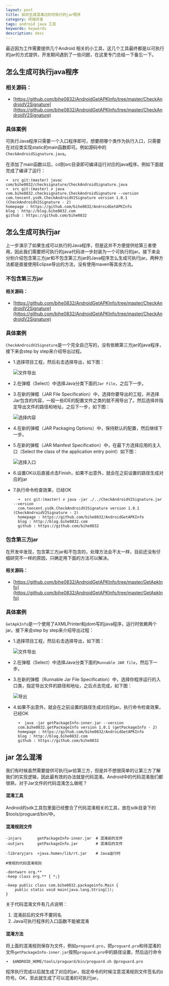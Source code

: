 ```yaml
---
layout: post
title: 如何生成混淆过的可执行的jar程序
category: 终端开发
tags: android java 工具
keywords: keywords
description: desc
---
```


最近因为工作需要提供几个Android 相关的小工具，这几个工具最终都是以可执行的jar的方式提供，开发期间遇到了一些问题，在这里专门总结一下备忘一下。

## 怎么生成可执行java程序

### 相关源码：

- [https://github.com/bihe0832/AndroidGetAPKInfo/tree/master/CheckAndroidV2Signature](https://github.com/bihe0832/AndroidGetAPKInfo/tree/master/CheckAndroidV2Signature)

### 具体案例

可执行Java程序只需要一个入口程序即可，想要把哪个类作为执行入口，只需要在对应类实现static的main函数即可。例如源码中的`CheckAndroidSignature.java`。

在添加了main函数以后，cd到src目录即可编译运行对应的java程序。例如下面就完成了编译了运行：

	➜  src git:(master) javac com/bihe0832/checksignature/CheckAndroidSignature.java
	➜  src git:(master) ✗ java com.bihe0832.checksignature.CheckAndroidSignature --version
	com.tencent.ysdk.CheckAndroidV2Signature version 1.0.1 (CheckAndroidV2Signature - 2)
	homepage : https://github.com/bihe0832/AndroidGetAPKInfo
	blog : http://blog.bihe0832.com
	github : https://github.com/bihe0832
	
## 怎么生成可执行jar

上一步演示了如果生成可以执行的Java程序，但是这并不方便提供给第三者使用，因此我们需要把可执行的java代码进一步封装为一个可执行的jar。接下来会分别介绍包含第三方jar和不包含第三方jar的Java程序怎么生成可执行jar。两种方法都是直接使用Eclipse导出的方法，没有使用maven等其余方法。

### 不包含第三方jar

#### 相关源码：

- [https://github.com/bihe0832/AndroidGetAPKInfo/tree/master/CheckAndroidV2Signature](https://github.com/bihe0832/AndroidGetAPKInfo/tree/master/CheckAndroidV2Signature)

### 具体案例

`CheckAndroidV2Signature`是一个完全自己写的，没有依赖第三方jar的java程序，接下来会step by step来介绍导出过程。

- 1.选择项目工程，然后右击选择导出，如下图：

	![文件导出](./../public/images/java_jar_export.jpg "文件导出")

- 2.在弹框（Select）中选择Java分类下面的`Jar File`，之后下一步。
- 3.在新的弹框（JAR File Specification）中，选择你要导出的工程，并选择Jar包含的内容，一般一些IDE的配置文件之类的就不用导出了。然后选择并指定导出文件的路径和地址，之后下一步，如下图：

	![选择内容](./../public/images/java_jar_select_content.jpg "选择内容")

- 4.在新的弹框（JAR Packaging Options）中，保持默认的配置，然后继续下一步。
- 5.在新的弹框（JAR Mainfest Specification）中，在最下方选择应用的主入口（Select the class of the application entry point）如下图：

	![选择入口](./../public/images/java_jar_select_main.jpg "选择入口")

- 6.设置OK以后直接点击Finish，如果不出意外，就会在之前设置的路径生成对应的jar
- 7.执行命令检查效果，已经OK

		➜  src git:(master) ✗ java -jar ./../CheckAndroidV2Signature.jar --version
		com.tencent.ysdk.CheckAndroidV2Signature version 1.0.1 (CheckAndroidV2Signature - 2)
		homepage : https://github.com/bihe0832/AndroidGetAPKInfo
		blog : http://blog.bihe0832.com
		github : https://github.com/bihe0832

### 包含第三方jar

在开发中发现，包含第三方jar和不包含的，处理方法会不太一样，目前还没有仔细研究不一样的原因，只确定用下面的方法可以解决。

#### 相关源码：

- [https://github.com/bihe0832/AndroidGetAPKInfo/tree/master/GetApkInfo](https://github.com/bihe0832/AndroidGetAPKInfo/tree/master/GetApkInfo)

### 具体案例

`GetApkInfo`是一个使用了AXMLPrinter和jdom写的java程序，运行时依赖两个jar。接下来会step by step来介绍导出过程：

- 1.选择项目工程，然后右击选择导出，如下图：

	![文件导出](./../public/images/java_jar_export.jpg "文件导出")

- 2.在弹框（Select）中选择Java分类下面的`Runnable JAR file`，然后下一步。
- 3.在新的弹框（Runnable Jar File Specification）中，选择你程序运行的入口类，指定导出文件的路径和地址，之后点击完成，如下图：

	![导出](./../public/images/java_jar_runnable.jpg "导出")

- 4.如果不出意外，就会在之前设置的路径生成对应的jar。执行命令检查效果，已经OK

		➜  java -jar getPackageInfo-inner.jar --version
		com.bihe0832.getPackageInfo version 1.0.1 (getPackageInfo - 2)
		homepage : https://github.com/bihe0832/AndroidGetAPKInfo
		blog : http://blog.bihe0832.com
		github : https://github.com/bihe0832
	
## jar 怎么混淆

我们有时候虽然需要提供可执行jar给第三方，但是并不想很简单的让第三方了解我们的实现逻辑，因此最有效的办法就是代码混淆。Android中的代码混淆我们都很熟，对于Jar文件的代码混淆怎么做呢？

#### 混淆工具

Android的sdk工具包里面已经整合了代码混淆相关的工具，放在sdk目录下的$tools/proguard/bin/中。

#### 混淆规则文件

	-injars       getPackageInfo-inner.jar  # 混淆前的文件
	-outjars      getPackageInfo.jar		# 混淆后的文件

	-libraryjars  <java.home>/lib/rt.jar	# Java运行时
	
	#常规的代码混淆规则
	
	-dontwarn org.**
	-keep class org.** { *;}
	
	-keep public class com.bihe0832.packageinfo.Main {
		public static void main(java.lang.String[]);
	}

关于代码混淆文件有几点说明：

1. 混淆前后的文件不要同名
2. Java可执行程序的入口函数不能被混淆

#### 混淆方法

将上面的混淆规则保存为文件，例如`proguard.pro`，把`proguard.pro`和待混淆的文件`getPackageInfo-inner.jar`按照`proguard.pro`中的路径设置，然后运行命令

	➜  $ANDROID_HOME/tools/proguard/bin/proguard.sh @proguard.pro
	
程序执行完成以后就生成了对应的jar，指定命令的时候注意混淆规则文件签名的`@`符号。OK，至此就生成了可以混淆的可执行jar。	

